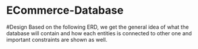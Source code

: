# ECommerce-Database

#Design
Based on the following ERD, we get the general idea of what the database will contain and how each entities is connected to other one and important constraints are shown as well.


